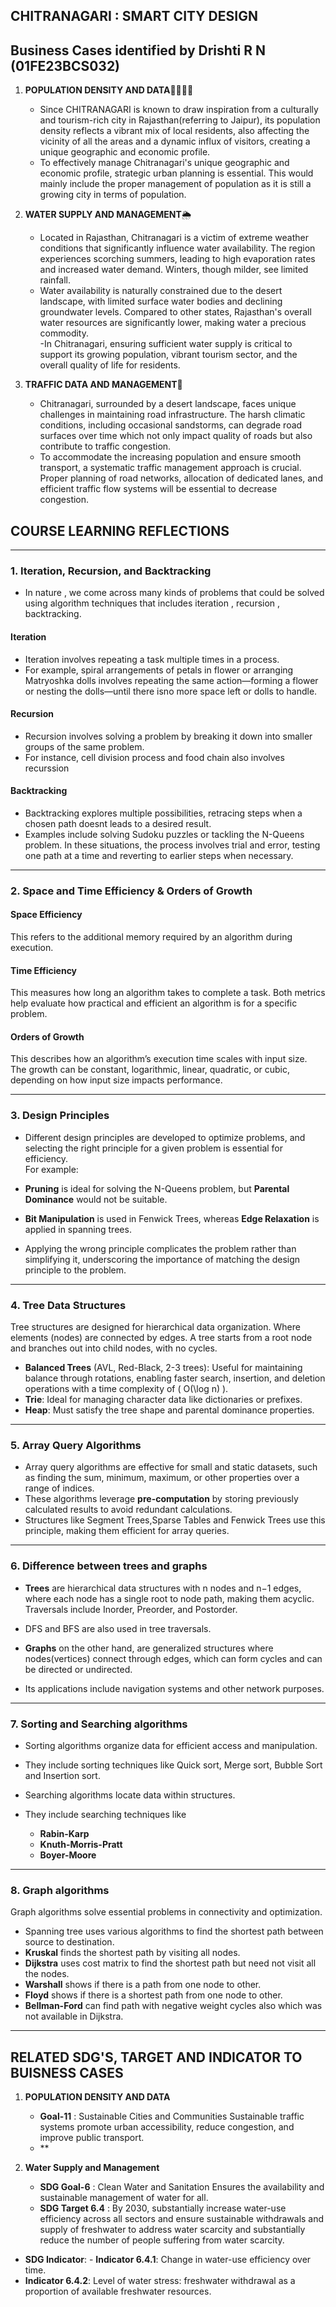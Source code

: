 ## CHITRANAGARI : SMART CITY DESIGN 

## Business Cases identified by Drishti R N (01FE23BCS032)

1. **POPULATION DENSITY AND DATA**👨‍👩‍👧‍👦
      - Since CHITRANAGARI is known to draw inspiration from a culturally and tourism-rich city in Rajasthan(referring to Jaipur), its population density reflects a vibrant mix of local residents, also affecting the vicinity of all the areas and a dynamic influx of visitors, creating a unique geographic and economic profile.
      - To effectively manage Chitranagari's unique geographic and economic profile, strategic urban planning is essential. This would mainly include the proper management of population as it is still a growing city in terms of population.

2. **WATER SUPPLY AND MANAGEMENT**🌦️
    - Located in Rajasthan, Chitranagari is a victim of extreme weather conditions that significantly influence water availability. The region experiences scorching summers, leading to high evaporation rates and increased water demand. Winters, though milder, see limited rainfall. 
     - Water availability is naturally constrained due to the desert landscape, with limited surface water bodies and declining groundwater levels. Compared to other states, Rajasthan's overall water resources are significantly lower, making water a precious commodity.  
-In Chitranagari, ensuring sufficient water supply is critical to support its growing population, vibrant tourism sector, and the overall quality of life for residents. 


3. **TRAFFIC DATA AND MANAGEMENT**🚦
      - Chitranagari, surrounded by a desert landscape, faces unique challenges in maintaining road infrastructure. The harsh climatic conditions, including occasional sandstorms, can degrade road surfaces over time which not only impact quality of roads but also contribute to traffic congestion.
      - To accommodate the increasing population and ensure smooth transport, a systematic traffic management approach is crucial. Proper planning of road networks, allocation of dedicated lanes, and efficient traffic flow systems will be essential to decrease congestion.



## COURSE LEARNING REFLECTIONS 
---
 ### 1. Iteration, Recursion, and Backtracking  
- In nature , we come across many kinds of problems that could be solved using algorithm techniques that includes iteration , recursion , backtracking.

#### **Iteration**  
- Iteration involves repeating a task multiple times in a process. 
- For example, spiral arrangements of petals in flower or arranging Matryoshka dolls involves repeating the same action—forming a flower or nesting the dolls—until there isno more space left or dolls to handle.

#### **Recursion**  
- Recursion involves solving a problem by breaking it down into smaller groups of the same problem.  
- For instance, cell division process and food chain also involves recurssion 

#### **Backtracking**  
- Backtracking explores multiple possibilities, retracing steps when a chosen path doesnt leads to a desired result.  
- Examples include solving Sudoku puzzles or tackling the N-Queens problem. In these situations, the process involves trial and error, testing one path at a time and reverting to earlier steps when necessary.

---

### 2. Space and Time Efficiency & Orders of Growth  

#### **Space Efficiency**  
This refers to the additional memory required by an algorithm during execution.  

#### **Time Efficiency**  
This measures how long an algorithm takes to complete a task. Both metrics help evaluate how practical and efficient an algorithm is for a specific problem.  

#### **Orders of Growth**  
This describes how an algorithm’s execution time scales with input size.  
The growth can be constant, logarithmic, linear, quadratic, or cubic, depending on how input size impacts performance.

---

### 3. Design Principles  

- Different design principles are developed to optimize problems, and selecting the right principle for a given problem is essential for efficiency.  
For example:  
- **Pruning** is ideal for solving the N-Queens problem, but **Parental Dominance** would not be suitable.  
- **Bit Manipulation** is used in Fenwick Trees, whereas **Edge Relaxation** is applied in spanning trees.  

- Applying the wrong principle complicates the problem rather than simplifying it, underscoring the importance of matching the design principle to the problem.

---

### 4. Tree Data Structures  

Tree structures are designed for hierarchical data organization. Where elements (nodes) are connected by edges. A tree starts from a root node and branches out into child nodes, with no cycles. 
- **Balanced Trees** (AVL, Red-Black, 2-3 trees): Useful for maintaining balance through rotations, enabling faster search, insertion, and deletion operations with a time complexity of \( O(\log n) \).  
- **Trie**: Ideal for managing character data like dictionaries or prefixes.  
- **Heap**: Must satisfy the tree shape and parental dominance properties.

---

### 5. Array Query Algorithms  

- Array query algorithms are effective for small and static datasets, such as finding the sum, minimum, maximum, or other properties over a range of indices.
- These algorithms leverage **pre-computation** by storing previously calculated results to avoid redundant calculations.  
- Structures like Segment Trees,Sparse Tables and Fenwick Trees use this principle, making them efficient for array queries.

---
### 6. Difference between trees and graphs 
- **Trees** are hierarchical data structures with n nodes and n−1 edges, where each node has a single root to node path, making them acyclic. Traversals include Inorder, Preorder, and Postorder.
- DFS and BFS are also used in tree traversals.
  
- **Graphs** on the other hand, are generalized structures where nodes(vertices) connect through edges, which can form cycles and can be directed or undirected.
- Its applications include navigation systems and other network purposes.

---
### 7. Sorting and Searching algorithms 
- Sorting algorithms organize data for efficient access and manipulation.
- They include sorting techniques like Quick sort, Merge sort, Bubble Sort and Insertion sort.
 
- Searching algorithms locate data within structures.
- They include searching techniques like
   - **Rabin-Karp**
   - **Knuth-Morris-Pratt**
   - **Boyer-Moore**

---
### 8. Graph algorithms
Graph algorithms solve essential problems in connectivity and optimization.
- Spanning tree uses various algorithms to find the shortest path between source to destination.
- **Kruskal** finds the shortest path by visiting all nodes.
- **Dijkstra** uses cost matrix to find the shortest path but need not visit all the nodes.
- **Warshall** shows if there is a path from one node to other.
- **Floyd** shows if there is a shortest path from one node to other.
- **Bellman-Ford** can find path with negative weight cycles also which was not available in Dijkstra.

---
## RELATED SDG'S, TARGET AND INDICATOR TO BUISNESS CASES 
1. **POPULATION DENSITY AND DATA**
   - **Goal-11** : Sustainable Cities and Communities
Sustainable traffic systems promote urban accessibility, reduce congestion, and improve public transport.
   - **
  
2. **Water Supply and Management**
   - **SDG Goal-6** : Clean Water and Sanitation
Ensures the availability and sustainable management of water for all.
   - **SDG Target 6.4** : By 2030, substantially increase water-use efficiency across all sectors and ensure sustainable withdrawals and supply of freshwater to address water scarcity and substantially reduce the number of people suffering from water scarcity.

- **SDG Indicator**: - **Indicator 6.4.1**: Change in water-use efficiency over time.
- **Indicator 6.4.2**: Level of water stress: freshwater withdrawal as a proportion of available freshwater resources.

